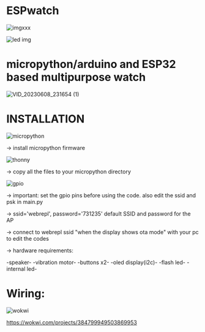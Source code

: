# ESPwatch


![imgxxx](https://github.com/USER-RGB-PIXEL/ESPwatch/assets/86851518/71ef2801-0e9e-4aeb-8b74-5bc94339871b)


![led img](https://github.com/USER-RGB-PIXEL/ESPwatch/assets/86851518/8525a8b6-e796-4c18-84c9-0ba624c28dfe)


# micropython/arduino and ESP32 based multipurpose watch




![VID_20230608_231654 (1)](https://github.com/USER-RGB-PIXEL/ESPwatch/assets/86851518/42b7b930-0d1d-4ac1-b4ad-8b39d1930629)














# INSTALLATION


![micropython](https://github.com/USER-RGB-PIXEL/ESPwatch/assets/86851518/f8eaa1de-0c83-4388-b597-1fac6f64a7fb)

-> install micropython firmware




![thonny](https://github.com/USER-RGB-PIXEL/ESPwatch/assets/86851518/993f6cb4-6ee3-4c87-8e10-a9363c9d2041)

-> copy all the files to your micropython directory


![gpio](https://github.com/USER-RGB-PIXEL/ESPwatch/assets/86851518/8d660b34-f977-45dd-9c33-230b9fe2be17)

-> important: set the gpio pins before using the code. also edit the ssid and psk in main.py

-> ssid='webrepl', password='731235' default SSID and password for the AP

-> connect to webrepl ssid "when the display shows ota mode" with your pc to edit the codes

-> hardware requirements:

-speaker-
-vibration motor-
-buttons x2-
-oled display(i2c)-
-flash led-
-internal led-






# Wiring:

![wokwi](https://github.com/USER-RGB-PIXEL/ESPwatch/assets/86851518/e79bfaf6-6c7b-4d2c-9c13-f40e807ebcbe)


https://wokwi.com/projects/384799949503869953

